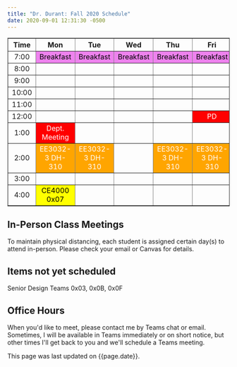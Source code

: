 ```yaml
---
title: "Dr. Durant: Fall 2020 Schedule"
date: 2020-09-01 12:31:30 -0500
---
```


<style type="text/css">
td              {       text-align: center;                             }
td.oh           {       background-color: #77DD77;      color: black;   }
td.am           {       background-color: red;          color: white;   }
td.ce4000       {       background-color: yellow;       color: black;   }
td.ee3032       {       background-color: orange;       color: white;   }
td.lunch        {       background-color: violet;       color: black;   }
</style>

<div align="center">
<table border>
<tr><th>Time</th>       <th>Mon</th>                                    <th>Tue</th>                                    <th>Wed</th>                            <th>Thu</th>                                    <th>Fri</th>                                    </tr>
<tr><td>7:00</td>       <td class="lunch">Breakfast</td>                <td class="lunch">Breakfast</td>                <td class="lunch">Breakfast</td>        <td class="lunch">Breakfast</td>                <td class="lunch">Breakfast</td>                </tr>
<tr><td>8:00</td>       <td>&nbsp;</td>                                 <td>&nbsp;</td>                                 <td>&nbsp;</td>                         <td>&nbsp;</td>                                 <td>&nbsp;</td>                                 </tr>
<tr><td>9:00</td>       <td>&nbsp;</td>                                 <td>&nbsp;</td>                                 <td>&nbsp;</td>                         <td>&nbsp;</td>                                 <td>&nbsp;</td>                                 </tr>
<tr><td>10:00</td>      <td>&nbsp;</td>                                 <td>&nbsp;</td>                                 <td>&nbsp;</td>                         <td>&nbsp;</td>                                 <td>&nbsp;</td>                                 </tr>
<tr><td>11:00</td>      <td>&nbsp;</td>                                 <td>&nbsp;</td>                                 <td>&nbsp;</td>                         <td>&nbsp;</td>                                 <td>&nbsp;</td>                                 </tr>
<tr><td>12:00</td>      <td>&nbsp;</td>                                 <td>&nbsp;</td>                                 <td>&nbsp;</td>                         <td>&nbsp;</td>                                 <td class="am">PD</td>                          </tr>
<tr><td>1:00</td>       <td class="am">Dept. Meeting</td>               <td>&nbsp;</td>                                 <td>&nbsp;</td>                         <td>&nbsp;</td>                                 <td>&nbsp;</td>                                 </tr>
<tr><td>2:00</td>       <td class="ee3032">EE3032-3&nbsp;DH-310</td>    <td class="ee3032">EE3032-3&nbsp;DH-310</td>    <td>&nbsp;</td>                         <td class="ee3032">EE3032-3&nbsp;DH-310</td>    <td class="ee3032">EE3032-3&nbsp;DH-310</td>    </tr>
<tr><td>3:00</td>       <td>&nbsp;</td>                                 <td>&nbsp;</td>                                 <td>&nbsp;</td>                         <td>&nbsp;</td>                                 <td>&nbsp;</td>                                 </tr>
<tr><td>4:00</td>       <td class="ce4000">CE4000 0x07</td>             <td>&nbsp;</td>                                 <td>&nbsp;</td>                         <td>&nbsp;</td>                                 <td>&nbsp;</td>                                 </tr>
</table>
</div>

## In-Person Class Meetings

To maintain physical distancing, each student is assigned certain day(s) to attend in-person. Please check your email or Canvas for details.

## Items not yet scheduled
<td class="ce4000">Senior Design Teams 0x03, 0x0B, 0x0F</td>

## Office Hours

When you'd like to meet, please contact me by Teams chat or email. Sometimes, I will be available in Teams immediately or on short notice, but other times I'll get back to you and we'll schedule a Teams meeting.

This page was last updated on {{page.date}}.
